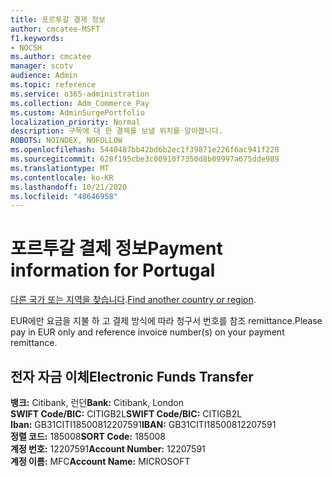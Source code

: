 ```yaml
---
title: 포르투갈 결제 정보
author: cmcatee-MSFT
f1.keywords:
- NOCSH
ms.author: cmcatee
manager: scotv
audience: Admin
ms.topic: reference
ms.service: o365-administration
ms.collection: Adm_Commerce_Pay
ms.custom: AdminSurgePortfolio
localization_priority: Normal
description: 구독에 대 한 결제를 보낼 위치를 알아봅니다.
ROBOTS: NOINDEX, NOFOLLOW
ms.openlocfilehash: 5440487bb42bd6b2ec1f39871e226f6ac941f228
ms.sourcegitcommit: 628f195cbe3c00910f7350d8b09997a675dde989
ms.translationtype: MT
ms.contentlocale: ko-KR
ms.lasthandoff: 10/21/2020
ms.locfileid: "48646958"
---
```

# <a name="payment-information-for-portugal"></a><span data-ttu-id="5f5a7-103">포르투갈 결제 정보</span><span class="sxs-lookup"><span data-stu-id="5f5a7-103">Payment information for Portugal</span></span>

<span data-ttu-id="5f5a7-104">[다른 국가 또는 지역을 찾습니다](../billing-and-payments/pay-for-your-subscription.md).</span><span class="sxs-lookup"><span data-stu-id="5f5a7-104">[Find another country or region](../billing-and-payments/pay-for-your-subscription.md).</span></span>

<span data-ttu-id="5f5a7-105">EUR에만 요금을 지불 하 고 결제 방식에 따라 청구서 번호를 참조 remittance.</span><span class="sxs-lookup"><span data-stu-id="5f5a7-105">Please pay in EUR only and reference invoice number(s) on your payment remittance.</span></span>

## <a name="electronic-funds-transfer"></a><span data-ttu-id="5f5a7-106">전자 자금 이체</span><span class="sxs-lookup"><span data-stu-id="5f5a7-106">Electronic Funds Transfer</span></span>

<span data-ttu-id="5f5a7-107">**뱅크:** Citibank, 런던</span><span class="sxs-lookup"><span data-stu-id="5f5a7-107">**Bank:** Citibank, London</span></span>  
<span data-ttu-id="5f5a7-108">**SWIFT Code/BIC:** CITIGB2L</span><span class="sxs-lookup"><span data-stu-id="5f5a7-108">**SWIFT Code/BIC:** CITIGB2L</span></span>  
<span data-ttu-id="5f5a7-109">**Iban:** GB31CITI18500812207591</span><span class="sxs-lookup"><span data-stu-id="5f5a7-109">**IBAN:** GB31CITI18500812207591</span></span>  
<span data-ttu-id="5f5a7-110">**정렬 코드:** 185008</span><span class="sxs-lookup"><span data-stu-id="5f5a7-110">**SORT Code:** 185008</span></span>  
<span data-ttu-id="5f5a7-111">**계정 번호:** 12207591</span><span class="sxs-lookup"><span data-stu-id="5f5a7-111">**Account Number:** 12207591</span></span>  
<span data-ttu-id="5f5a7-112">**계정 이름:** MFC</span><span class="sxs-lookup"><span data-stu-id="5f5a7-112">**Account Name:** MICROSOFT</span></span>